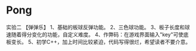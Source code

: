 # Pong
实验二 【弹弹乐】
1、基础的板球反弹功能。
2、三色球功能。
3、板子长度和球速随着得分变化的功能，自定义难度。
4、作弊码：在游戏界面输入"key"可使底板变长。
5、初学C++，加上时间比较紧迫，代码写得很烂，希望读者不要介意。
